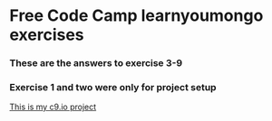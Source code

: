 # Free Code Camp learnyoumongo exercises
### These are the answers to exercise 3-9
### Exercise 1 and two were only for project setup
  [This is my c9.io project](https://ide.c9.io/missarachnid/mongo-project)
  
